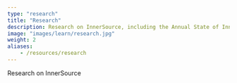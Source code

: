 ```yaml
---
type: "research"
title: "Research"
description: Research on InnerSource, including the Annual State of InnerSource Survey reports, and peer-reviewed academic research.
image: "images/learn/research.jpg"
weight: 2
aliases:
    - /resources/research
---
```

Research on InnerSource
